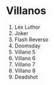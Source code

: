 # Villanos

1. Lex Luthor
2. Joker
3. Flash Reverso
4. Doomsday
5. Villano 5
6. Villano 6
7. Villano 7
8. Villano 8
9. Deadshot
